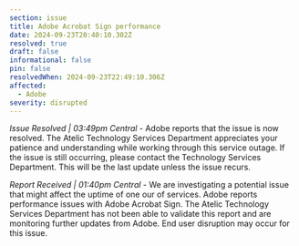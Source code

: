 ```yaml
---
section: issue
title: Adobe Acrobat Sign performance
date: 2024-09-23T20:40:10.302Z
resolved: true
draft: false
informational: false
pin: false
resolvedWhen: 2024-09-23T22:49:10.306Z
affected:
  - Adobe
severity: disrupted
---
```

*Issue Resolved | 03:49pm Central* - Adobe reports that the issue is now resolved. The Atelic Technology Services Department appreciates your patience and understanding while working through this service outage. If the issue is still occurring, please contact the Technology Services Department. This will be the last update unless the issue recurs.

*Report Received | 01:40pm Central* - We are investigating a potential issue that might affect the uptime of one our of services. Adobe reports performance issues with Adobe Acrobat Sign. The Atelic Technology Services Department has not been able to validate this report and are monitoring further updates from Adobe. End user disruption may occur for this issue.
